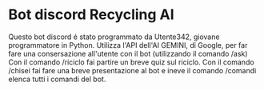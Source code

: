# Bot discord Recycling AI
Questo bot discord é stato programmato da Utente342, giovane programmatore in Python.
Utilizza l'API dell'AI GEMINI, di Google, per far fare una consersazione all'utente con il bot (utilizzando il comando /ask)
Con il comando /riciclo fai partire un breve quiz sul riciclo. 
Con il comando /chisei fai fare una breve presentazione al bot e ineve il comando /comandi elenca tutti i comandi del bot.
